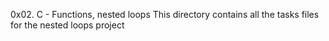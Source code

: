 0x02. C - Functions, nested loops
This directory contains all the tasks files for the nested loops project
